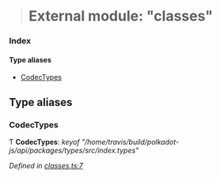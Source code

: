 > # External module: "classes"

### Index

#### Type aliases

* [CodecTypes](_classes_.md#codectypes)

## Type aliases

###  CodecTypes

Ƭ **CodecTypes**: *keyof "/home/travis/build/polkadot-js/api/packages/types/src/index.types"*

*Defined in [classes.ts:7](https://github.com/polkadot-js/api/blob/c47ed58/packages/types/src/classes.ts#L7)*